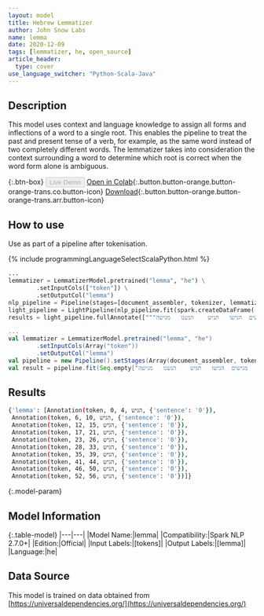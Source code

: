 ```yaml
---
layout: model
title: Hebrew Lemmatizer
author: John Snow Labs
name: lemma
date: 2020-12-09
tags: [lemmatizer, he, open_source]
article_header:
  type: cover
use_language_switcher: "Python-Scala-Java"
---
```


## Description

This model uses context and language knowledge to assign all forms and inflections of a word to a single root. This enables the pipeline to treat the past and present tense of a verb, for example, as the same word instead of two completely different words. The lemmatizer takes into consideration the context surrounding a word to determine which root is correct when the word form alone is ambiguous.

{:.btn-box}
<button class="button button-orange" disabled>Live Demo</button>
[Open in Colab](https://colab.research.google.com/github/JohnSnowLabs/spark-nlp-workshop/blob/b2eb08610dd49d5b15077cc499a94b4ec1e8b861/jupyter/annotation/english/model-downloader/Create%20custom%20pipeline%20-%20NerDL.ipynb){:.button.button-orange.button-orange-trans.co.button-icon}
[Download](https://s3.amazonaws.com/auxdata.johnsnowlabs.com/public/models/lemma_he_2.7.0_2.4_1607522684355.zip){:.button.button-orange.button-orange-trans.arr.button-icon}

## How to use

Use as part of a pipeline after tokenisation.

<div class="tabs-box" markdown="1">
{% include programmingLanguageSelectScalaPython.html %}

```python
...
lemmatizer = LemmatizerModel.pretrained("lemma", "he") \
        .setInputCols(["token"]) \
        .setOutputCol("lemma")
nlp_pipeline = Pipeline(stages=[document_assembler, tokenizer, lemmatizer])
light_pipeline = LightPipeline(nlp_pipeline.fit(spark.createDataFrame([[""]]).toDF("text")))
results = light_pipeline.fullAnnotate(["""להגיש	הגישה	הגיש	הגשתי	יגיש	מגישים	הגישו	תגיש	הגשנו	מגישה"""])

```
```scala
...
val lemmatizer = LemmatizerModel.pretrained("lemma", "he")
        .setInputCols(Array("token"))
        .setOutputCol("lemma")
val pipeline = new Pipeline().setStages(Array(document_assembler, tokenizer, lemmatizer))
val result = pipeline.fit(Seq.empty["להגיש	הגישה	הגיש	הגשתי	יגיש	מגישים	הגישו	תגיש	הגשנו	מגישה"].toDS.toDF("text")).transform(data)
```
</div>

## Results

```bash
{'lemma': [Annotation(token, 0, 4, הגיש, {'sentence': '0'}),
 Annotation(token, 6, 10, הגיש, {'sentence': '0'}),
 Annotation(token, 12, 15, הגיש, {'sentence': '0'}),
 Annotation(token, 17, 21, הגיש, {'sentence': '0'}),
 Annotation(token, 23, 26, הגיש, {'sentence': '0'}),
 Annotation(token, 28, 33, הגיש, {'sentence': '0'}),
 Annotation(token, 35, 39, הגיש, {'sentence': '0'}),
 Annotation(token, 41, 44, הגיש, {'sentence': '0'}),
 Annotation(token, 46, 50, הגיש, {'sentence': '0'}),
 Annotation(token, 52, 56, הגיש, {'sentence': '0'})]}
```

{:.model-param}
## Model Information

{:.table-model}
|---|---|
|Model Name:|lemma|
|Compatibility:|Spark NLP 2.7.0+|
|Edition:|Official|
|Input Labels:|[tokens]|
|Output Labels:|[lemma]|
|Language:|he|

## Data Source

This model is trained on data obtained from [https://universaldependencies.org/](https://universaldependencies.org/)